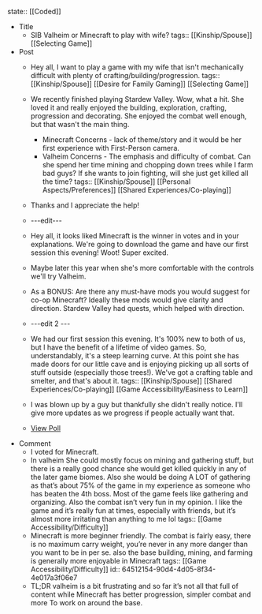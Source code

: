 state:: [[Coded]]

- Title
	- SIB Valheim or Minecraft to play with wife?
	  tags:: [[Kinship/Spouse]] [[Selecting Game]]
- Post
	- Hey all, I want to play a game with my wife that isn't mechanically difficult with plenty of crafting/building/progression.
	  tags:: [[Kinship/Spouse]] [[Desire for Family Gaming]] [[Selecting Game]]
	- We recently finished playing Stardew Valley. Wow, what a hit. She loved it and really enjoyed the building, exploration, crafting, progression and decorating. She enjoyed the combat well enough, but that wasn't the main thing.
	  
	  * Minecraft Concerns - lack of theme/story and it would be her first experience with First-Person camera.
	  * Valheim Concerns - The emphasis and difficulty of combat. Can she spend her time mining and chopping down trees while I farm bad guys? If she wants to join fighting, will she just get killed all the time?
	  tags:: [[Kinship/Spouse]] [[Personal Aspects/Preferences]] [[Shared Experiences/Co-playing]]
	- Thanks and I appreciate the help!
	- \---edit---
	- Hey all, it looks liked Minecraft is the winner in votes and in your explanations. We're going to download the game and have our first session this evening! Woot! Super excited.
	- Maybe later this year when she's more comfortable with the controls we'll try Valheim.
	- As a BONUS: Are there any must-have mods you would suggest for co-op Minecraft? Ideally these mods would give clarity and direction. Stardew Valley had quests, which helped with direction.
	- \---edit 2 ---
	- We had our first session this evening. It's 100% new to both of us, but I have the benefit of a lifetime of video games. So, understandably, it's a steep learning curve. At this point she has made doors for our little cave and is enjoying picking up all sorts of stuff outside (especially those trees!). We've got a crafting table and smelter, and that's about it.
	  tags:: [[Kinship/Spouse]] [[Shared Experiences/Co-playing]] [[Game Accessibility/Easiness to Learn]]
	- I was blown up by a guy but thankfully she didn't really notice. I'll give more updates as we progress if people actually want that.
	- [View Poll](https://www.reddit.com/poll/m5epj8)
- Comment
	- I voted for Minecraft.
	- In valheim She could mostly focus on mining and gathering stuff, but there is a really good chance she would get killed quickly in any of the later game biomes. Also she would be doing A LOT of gathering as that’s about 75% of the game in my experience as someone who has beaten the 4th boss. Most of the game feels like gathering and organizing. Also the combat isn’t very fun in my opinion. I like the game and it’s really fun at times, especially with friends, but it’s almost more irritating than anything to me lol
	  tags:: [[Game Accessibility/Difficulty]]
	- Minecraft is more beginner friendly. The combat is fairly easy, there is no maximum carry weight, you’re never in any more danger than you want to be in per se. also the base building, mining, and farming is generally more enjoyable in Minecraft
	  tags:: [[Game Accessibility/Difficulty]]
	  id:: 64512154-90d4-4d05-8f34-4e017a3f06e7
	- TL;DR valheim is a bit frustrating and so far it’s not all that full of content while Minecraft has better progression, simpler combat and more To work on around the base.